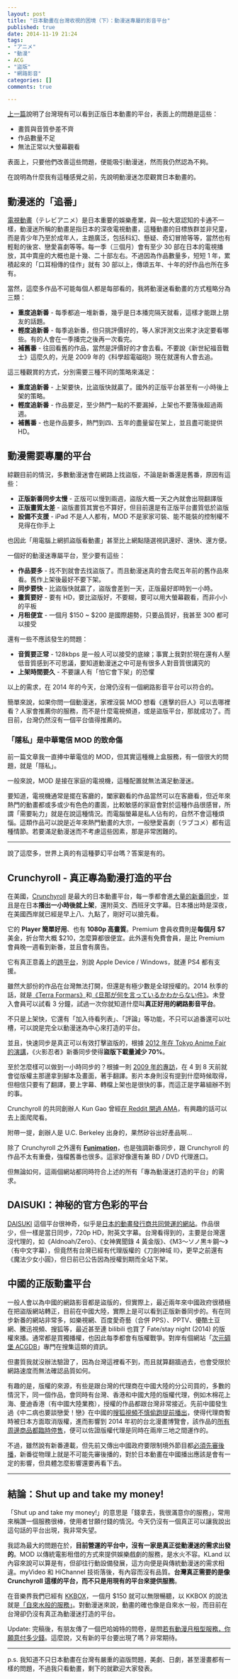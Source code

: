 ```yaml
---
layout: post
title: "日本動畫在台灣收視的困境（下）：動漫迷專屬的影音平台"
published: true
date: 2014-11-19 21:24
tags:
- "アニメ"
- "動漫"
- ACG
- "盜版"
- "網路影音"
categories: []
comments: true

---
```

[上一篇](http://blog.yorkxin.org/posts/2014/11/19/genuine-anime-in-taiwan-1)說明了台灣現有可以看到正版日本動畫的平台，表面上的問題是這些：

* 畫質與音質參差不齊
* 作品數量不足
* 無法正常以大螢幕觀看

表面上，只要他們改善這些問題，便能吸引動漫迷，然而我仍然認為不夠。

在說明為什麼我有這種感覺之前，先說明動漫迷怎麼觀賞日本動畫的。

<!--more-->

## 動漫迷的「追番」

[電視動畫](http://zh.wikipedia.org/wiki/%E6%97%A5%E6%9C%AC%E5%8A%A8%E7%94%BB)（テレビアニメ）是日本重要的娛樂產業，與一般大眾認知的卡通不一樣，動漫迷所稱的動畫是指日本的深夜電視動畫，這種動畫的目標族群並非兒童，而是青少年乃至於成年人，主題廣泛，包括科幻、懸疑、奇幻冒險等等，當然也有輕鬆的後宮、戀愛喜劇等等。每一季（三個月）會有至少 30 部在日本的電視播放，其中賣座的大概也是十幾、二十部左右。不過因為作品數量多，短短 1 年，累積起來的「口耳相傳的佳作」就有 30 部以上，傳頌五年、十年的好作品也所在多有。

當然，這麼多作品不可能每個人都是每部看的，我將動漫迷看動畫的方式粗略分為三類：

* **重度追新番** - 每季都追一堆新番，幾乎是日本播完隔天就看，這樣才能跟上朋友的話題。
* **輕度追新番** - 每季追新番，但只挑評價好的，等人家評測文出來才決定要看哪些。有的人會在一季播完之後再一次看完。
* **補舊番** - 往回看舊的作品，當然是評價好的才會去看。不要說《新世紀福音戰士》這麼久的，光是 2009 年的《科學超電磁砲》現在就還有人會去追。

這三種觀賞的方式，分別需要三種不同的策略來滿足：

* **重度追新番** - 上架要快，比盜版快就贏了。國外的正版平台甚至有一小時後上架的策略。
* **輕度追新番** - 作品要足，至少熱門一點的不要漏掉，上架也不要落後超過兩週。
* **補舊番** - 也是作品要多，熱門到四、五年的盡量留在架上，並且盡可能提供 HD。

## 動漫需要專屬的平台

綜觀目前的情況，多數動漫迷會在網路上找盜版，不論是新番還是舊番，原因有這些：

* **正版新番同步太慢** - 正版可以慢到兩週，盜版大概一天之內就會出現翻譯版
* **正版畫質太差** - 盜版畫質其實也不算好，但目前還是有正版平台畫質低於盜版
* **設備不支援** - iPad 不是人人都有，MOD 不是家家可裝、能不能裝的控制權不見得在你手上

也因此「用電腦上網抓盜版看動畫」甚至比上網點隨選視訊還好、還快、還方便。

一個好的動漫迷專屬平台，至少要有這些：

* **作品要多** - 找不到就會去找盜版了。而且動漫迷真的會去爬五年前的舊作品來看。舊作上架後最好不要下架。
* **同步要快** - 比盜版快就贏了，盜版會差到一天，正版最好即時到一小時。
* **畫質要好** - 要有 HD，要比盜版好，不要糊，要可以用大螢幕觀看，而非小小的平板
* **月租便宜** - 一個月 $150 ~ $200 是國際趨勢，只要品質好，我甚至 300 都可以接受

還有一些不應該發生的問題：

* **音質要正常** - 128kbps 是一般人可以接受的底線；事實上我對於現在還有人壓低音質感到不可思議，要知道動漫迷之中可是有很多人對音質很講究的
* **上架時間要久** - 不要讓人有「怕它會下架」的恐懼

以上的需求，在 2014 年的今天，台灣仍沒有一個網路影音平台可以符合的。

簡單來說，如果你問一個動漫迷，家裡沒裝 MOD 想看《進擊的巨人》可以去哪裡看？人家會推薦你的服務，而不是什麼電視頻道，或是盜版平台，那就成功了。而目前，台灣仍然沒有一個平台值得推薦的。

### 「隱私」是中華電信 MOD 的致命傷

前一篇文章我一直捧中華電信的 MOD，但其實這種機上盒服務，有一個很大的問題，就是「隱私」。

一般來說，MOD 是接在家庭的電視機，這種配置就無法滿足動漫迷。

要知道，電視機通常是擺在客廳的，闔家觀看的作品當然可以在客廳看，但近年來熱門的動畫都或多或少有色色的畫面，比較敏感的家庭會對於這種作品很感冒，所謂「需要恥力」就是在說這種情況。而電腦螢幕是私人佔有的，自然不會這種煩惱。這類作品可以說是近年來熱門動畫的大宗，一般戀愛喜劇（ラブコメ）都有這種情節。若要滿足動漫迷而不考慮這些因素，那是非常困難的。

---

說了這麼多，世界上真的有這種夢幻平台嗎？答案是有的。

## Crunchyroll - 真正專為動漫打造的平台

在美國，[Crunchyroll](http://www.crunchyroll.com/) 是最大的日本動畫平台，每一季都會進[大量的新番同步](http://en.wikipedia.org/wiki/List_of_US_anime_simulcasts)，並且是在日本**播出一小時後就上架**，還附英文、西班牙文字幕。日本播出時是深夜，在美國西岸就已經是早上八、九點了，剛好可以搶先看。

它的 **Player 簡單好用**、也有 **1080p 高畫質**。Premium 會員收費則是**每個月 $7** 美金，折台幣大概 $210，怎麼算都很便宜。此外還有免費會員，是比 Premium 會員晚一週看到新番，並且會有廣告。

它有真正意義上的[跨平台](http://www.crunchyroll.com/devices)，別說 Apple Device / Windows，就連 PS4 都有支援。

雖然大部份的作品在台灣無法打開，但還是有極少數是全球授權的。2014 秋季的話，就是[《Terra Formars》](http://www.crunchyroll.com/terraformars)和[《旦那が何を言っているかわからない件》](http://www.crunchyroll.com/i-cant-understand-what-my-husband-is-saying)。未登入會員可以試看 3 分鐘，試過一次你就知道什麼叫**真正好用的網路影音平台**。

不只是上架快，它還有「加入待看列表」、「評論」等功能，不只可以追番還可以吐槽，可以說是完全以動漫迷為中心來打造的平台。

並且，快速同步是真正可以有效打擊盜版的，根據 [2012 年在 Tokyo Anime Fair 的演講](http://gigazine.net/news/20120322-anime-crunchyroll-taf2012/)，《火影忍者》新番同步使得**盜版下載量減少 70%**。

至於怎麼樣可以做到一小時同步的？根據一則 [2009 年的專訪](http://ascii.jp/elem/000/000/468/468874/)，在 4 到 8 天前就會從版權主那邊拿到腳本及畫面，著手翻譯。影片本身則沒有提到什麼時候取得，但相信只要有了翻譯，要上字幕、轉檔上架也是很快的事，而這正是字幕組辦不到的事。

Crunchyroll 的共同創辦人 Kun Gao 曾經[在 Reddit 開過 AMA](http://www.reddit.com/r/IAmA/comments/2b26ou/im_kun_gao_the_cofounder_and_ceo_of_crunchyroll/)，有興趣的話可以去上面爬爬看。

附帶一提，創辦人是 U.C. Berkeley 出身的，果然矽谷出好產品啊…

除了 Crunchyroll 之外還有 **[Funimation](http://www.funimation.com/)**，也是強調新番同步，跟 Crunchyroll 的作品不太有重疊，強檔舊番也很多。這家好像還有兼 BD / DVD 代理進口。

但無論如何，這兩個網站都同時符合上述的所有「專為動漫迷打造的平台」的需求。

## DAISUKI：神秘的官方色彩的平台

[DAISUKI](http://daisuki.net/) 這個平台很神奇，似乎是[日本的動畫發行商共同營運的網站](http://av.watch.impress.co.jp/docs/news/20130227_589623.html)。作品很少，但一樣是當日同步，720p HD，附英文字幕。台灣看得到的，主要是台灣還沒代理的，如《Aldnoah/Zero》、《女神異聞錄 4 黃金版》、《M3〜ソノ黒キ鋼〜》（有中文字幕），但竟然有台灣已經有代理版權的《刀劍神域 II》，更早之前還有《魔法少女小圓》，但日前已公告因為授權到期而全站下架。

## 中國的正版動畫平台

一般人會以為中國的網路影音都是盜版的，但實際上，最近兩年來中國政府很積極在把盜版網站轉正，目前在中國大陸，實際上是可以看到正版新番同步的。有在同步新番的網站非常多，如樂視網、百度愛奇藝（合併 PPS）、PPTV、優酷土豆網、騰迅視頻、搜狐等，最近甚至連 bilibili 也買了 Fate/stay night (2014) 的版權來播。通常都是買獨播權，也因此每季都會有版權戰爭。對岸有個網站「[次元碉堡 ACGDB](http://acgdb.com/)」專門在搜集這類的資訊。

但畫質我就沒辦法驗證了，因為台灣這裡看不到，而且就算翻牆過去，也會受限於網路速度而無法確認品質如何。

有趣的是，版權的來源，有些是跟台灣的代理商在中國大陸的分公司買的，多數的情況下，同一個作品，會同時有台灣、香港和中國大陸的版權代理，例如木棉花上海、曼迪香港（有中國大陸業務），授權的作品都跟台灣非常接近。先前中國發生過《中二病也要談戀愛！戀》在中國的[搜狐視頻不慎偷跑提前播出](http://acgdb.com/52cd06561d41c84c646dd560)，使得代理商暫時被日本方面取消版權，進而影響到 2014 年初的台北漫畫博覽會，該作品的[所有周邊商品都臨時停售](http://www.mightymedia.com.tw/news/bnews_detail.asp?bnewsid=1351)，便可以佐證版權代理是同時在兩岸三地之間運作的。

不過，雖然說有新番連載，但先前又傳出中國政府要限制境外節目都[必須先審後播](http://www.setn.com/news.aspx?PageGroupID=8&NewsID=46939)，新番從物理上就是不可能先審後播的，對於日本動畫在中國播出應該是會有一定的影響，但具體怎麼影響還要再看下去。

---

## 結論：Shut up and take my money!

「Shut up and take my money!」的意思是「錢拿去，我很滿意你的服務」，常用來稱讚一個服務很棒，使用者甘願付錢的情況。今天仍沒有一個真正可以讓我說出這句話的平台出現，我非常失望。

我認為最大的問題在於，**目前營運的平台中，沒有一家是真正從動漫迷的需求出發的**。MOD 以傳統電影租借的方式來提供娛樂戲劇的服務，是水火不容。KLand 以內容來說可以算是有，但卻往行動設備發展，這方向便是與傳統動漫迷的需求相違。myVideo 和 HiChannel 技術落後，有內容而沒有品質。**台灣真正需要的是像 Crunchyroll 這樣的平台，而不只是用現有的平台來提供服務**。

在音樂界我們已經有 [KKBOX](http://www.kkbox.com)，一個月 $150 就可以無限暢聽，以 KKBOX 的說法就是[「自來水般的服務」](http://www.inside.com.tw/2014/10/23/kkbox-interview)。對動漫迷來說，動畫的確也像是自來水一般，而目前在台灣卻仍沒有真正為動漫迷打造的平台。

Update: 完稿後，有朋友傳了一個巴哈姆特的問卷，是問[若有動漫月租型服務，你願意付多少錢](http://user.gamer.com.tw/notice_detail.php?sn=495)。這麼說，又有新的平台要出現了嗎？非常期待。

---

p.s. 我知道不只日本動畫在台灣有嚴重的盜版問題，美劇、日劇，甚至漫畫都有一樣的問題，不過我只看動畫，剩下的就歡迎大家發表。
